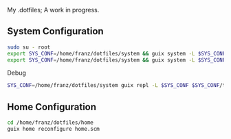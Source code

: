 My .dotfiles; A work in progress.

## System Configuration

```bash
sudo su - root
export SYS_CONF=/home/franz/dotfiles/system && guix system -L $SYS_CONF reconfigure $SYS_CONF/thinkpad.scm
export SYS_CONF=/home/franz/dotfiles/system && guix system -L $SYS_CONF reconfigure $SYS_CONF/framework.scm
```

Debug

```bash
SYS_CONF=/home/franz/dotfiles/system guix repl -L $SYS_CONF $SYS_CONF/thinkpad.scm
```

## Home Configuration

```bash
cd /home/franz/dotfiles/home
guix home reconfigure home.scm
```